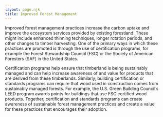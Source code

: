 ```yaml
---
layout: page.njk
title: Improved Forest Management
---
```

Improved forest management practices increase the carbon uptake and improve the ecosystem services provided by existing forestland. These might include enhanced thinning techniques, longer rotation periods, and other changes to timber harvesting. One of the primary ways in which these practices are promoted is through the use of certification programs, for example the Forest Stewardship Council (FSC) or the Society of American Foresters (SAF) in the United States.

Certification programs help ensure that timberland is being sustainably managed and can help increase awareness of and value for products that are derived from these timberlands. Similarly, building certification or standards programs can require that wood used in construction comes from sustainably managed forests. For example, the U.S. Green Building Council’s LEED program awards points for buildings that use FSC certified wood products. Together, certification and standards programs can create awareness of sustainable forest management practices and create a value for these practices that encourages their adoption.
